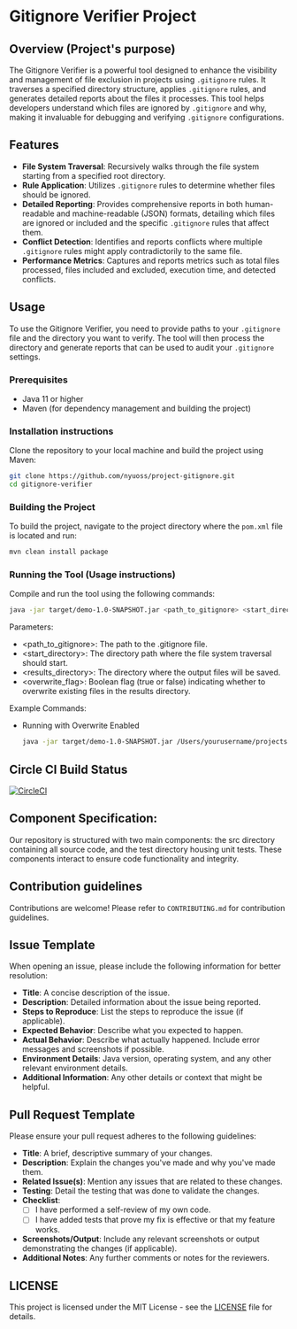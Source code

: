 # Gitignore Verifier Project

## Overview (Project's purpose)
The Gitignore Verifier is a powerful tool designed to enhance the visibility and management of file exclusion in projects using `.gitignore` rules. It traverses a specified directory structure, applies `.gitignore` rules, and generates detailed reports about the files it processes. This tool helps developers understand which files are ignored by `.gitignore` and why, making it invaluable for debugging and verifying `.gitignore` configurations.

## Features
- **File System Traversal**: Recursively walks through the file system starting from a specified root directory.
- **Rule Application**: Utilizes `.gitignore` rules to determine whether files should be ignored.
- **Detailed Reporting**: Provides comprehensive reports in both human-readable and machine-readable (JSON) formats, detailing which files are ignored or included and the specific `.gitignore` rules that affect them.
- **Conflict Detection**: Identifies and reports conflicts where multiple `.gitignore` rules might apply contradictorily to the same file.
- **Performance Metrics**: Captures and reports metrics such as total files processed, files included and excluded, execution time, and detected conflicts.

## Usage
To use the Gitignore Verifier, you need to provide paths to your `.gitignore` file and the directory you want to verify. The tool will then process the directory and generate reports that can be used to audit your `.gitignore` settings.

### Prerequisites
- Java 11 or higher
- Maven (for dependency management and building the project)

### Installation instructions
Clone the repository to your local machine and build the project using Maven:
```bash
git clone https://github.com/nyuoss/project-gitignore.git
cd gitignore-verifier
```

### Building the Project
To build the project, navigate to the project directory where the `pom.xml` file is located and run:

  ```bash
  mvn clean install package
  ```
### Running the Tool (Usage instructions)
Compile and run the tool using the following commands:
   ```bash
  java -jar target/demo-1.0-SNAPSHOT.jar <path_to_gitignore> <start_directory> <results_directory> <overwrite_flag>
  ```
Parameters:
  - <path_to_gitignore>: The path to the .gitignore file.
  - <start_directory>: The directory path where the file system traversal should start.
  - <results_directory>: The directory where the output files will be saved.
  - <overwrite_flag>: Boolean flag (true or false) indicating whether to overwrite existing files in the results directory.

  Example Commands:
  - Running with Overwrite Enabled
       ```bash
      java -jar target/demo-1.0-SNAPSHOT.jar /Users/yourusername/projects/myproject/.gitignore /Users/yourusername/projects/myproject /Users/yourusername/projects/myproject/results true
      ```

## Circle CI Build Status

[![CircleCI](https://dl.circleci.com/status-badge/img/circleci/KYnFbY2qNNDLwRPNicQYzN/JCe2pdy1WyY4eU5bckY53j/tree/main.svg?style=svg&circle-token=2c19527cd3f0e1b351c32ad7862299196d120a5d)](https://dl.circleci.com/status-badge/redirect/circleci/KYnFbY2qNNDLwRPNicQYzN/JCe2pdy1WyY4eU5bckY53j/tree/main)


## Component Specification:
Our repository is structured with two main components: the src directory containing all source code, and the test directory housing unit tests. These components interact to ensure code functionality and integrity.


## Contribution guidelines
Contributions are welcome! Please refer to `CONTRIBUTING.md` for contribution guidelines.


## Issue Template

When opening an issue, please include the following information for better resolution:

- **Title**: A concise description of the issue.
- **Description**: Detailed information about the issue being reported.
- **Steps to Reproduce**: List the steps to reproduce the issue (if applicable).
- **Expected Behavior**: Describe what you expected to happen.
- **Actual Behavior**: Describe what actually happened. Include error messages and screenshots if possible.
- **Environment Details**: Java version, operating system, and any other relevant environment details.
- **Additional Information**: Any other details or context that might be helpful.

## Pull Request Template

Please ensure your pull request adheres to the following guidelines:

- **Title**: A brief, descriptive summary of your changes.
- **Description**: Explain the changes you've made and why you've made them.
- **Related Issue(s)**: Mention any issues that are related to these changes.
- **Testing**: Detail the testing that was done to validate the changes.
- **Checklist**:
  - [ ] I have performed a self-review of my own code.
  - [ ] I have added tests that prove my fix is effective or that my feature works.
- **Screenshots/Output**: Include any relevant screenshots or output demonstrating the changes (if applicable).
- **Additional Notes**: Any further comments or notes for the reviewers.

## LICENSE

This project is licensed under the MIT License - see the [LICENSE](LICENSE) file for details.
